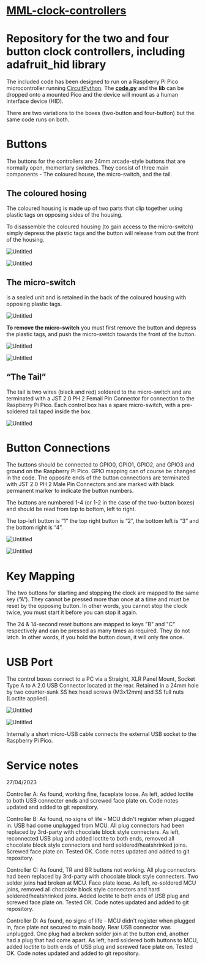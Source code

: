 # **[MML-clock-controllers](https://github.com/chrisatcdm/MML-clock-controllers)**

# Repository for the two and four button clock controllers, including adafruit_hid library

The included code has been designed to run on a Raspberry Pi Pico microcontroller running [CircuitPython](https://circuitpython.org/). The **[code.py](http://code.py/)** and the **lib** can be dropped onto a mounted Pico and the device will mount as a human interface device (HID).

There are two variations to the boxes (two-button and four-button) but the same code runs on both.

# Buttons

The buttons for the controllers are 24mm arcade-style buttons that are normally open, momentary switches. They consist of three main components - The coloured house, the micro-switch, and the tail.

## **The coloured hosing**

The coloured housing is made up of two parts that clip together using plastic tags on opposing sides of the housing.

To disassemble the coloured housing (to gain access to the micro-switch) simply depress the plastic tags and the button will release from out the front of the housing.

![Untitled](https://tulip-actress-fdd.notion.site/image/https%3A%2F%2Fs3-us-west-2.amazonaws.com%2Fsecure.notion-static.com%2F4d05922d-eb1a-4075-b24b-b37e4702d692%2FUntitled.png?table=block&id=fcd75b41-7728-4b9f-abb2-e2876046f4a4&spaceId=556b476a-35e6-4053-976b-1f2853a5ec64&width=960&userId=&cache=v2)

![Untitled](https://tulip-actress-fdd.notion.site/image/https%3A%2F%2Fs3-us-west-2.amazonaws.com%2Fsecure.notion-static.com%2F955be2cd-905d-4b96-847b-61872068406d%2FUntitled.png?table=block&id=0b1a7780-7953-4c84-a32d-506c520f2a16&spaceId=556b476a-35e6-4053-976b-1f2853a5ec64&width=2000&userId=&cache=v2)

## **The micro-switch**

is a sealed unit and is retained in the back of the coloured housing with opposing plastic tags.

![Untitled](https://tulip-actress-fdd.notion.site/image/https%3A%2F%2Fs3-us-west-2.amazonaws.com%2Fsecure.notion-static.com%2Fe4d88e1a-d5b5-44d7-ae70-11f66f97911f%2FUntitled.png?table=block&id=cb0cb9e2-6b24-4588-938d-9d45d3c7bf48&spaceId=556b476a-35e6-4053-976b-1f2853a5ec64&width=2000&userId=&cache=v2)

**To remove the micro-switch** you must first remove the button and depress the plastic tags, and push the micro-switch towards the front of the button.

![Untitled](https://tulip-actress-fdd.notion.site/image/https%3A%2F%2Fs3-us-west-2.amazonaws.com%2Fsecure.notion-static.com%2Ffc601fe1-af69-49c2-85da-57520bb1d1ba%2FUntitled.png?table=block&id=1e4df75f-d049-49c7-971a-995e4d2eaff2&spaceId=556b476a-35e6-4053-976b-1f2853a5ec64&width=670&userId=&cache=v2)

![Untitled](https://tulip-actress-fdd.notion.site/image/https%3A%2F%2Fs3-us-west-2.amazonaws.com%2Fsecure.notion-static.com%2F69b4654a-8419-4db5-bd73-8acf5a1b15ae%2FUntitled.png?table=block&id=d8534019-2a8a-415b-8682-cc24a0d56459&spaceId=556b476a-35e6-4053-976b-1f2853a5ec64&width=2000&userId=&cache=v2)

## “The Tail”

The tail is two wires (black and red) soldered to the micro-switch and are terminated with a JST 2.0 PH 2 Femail Pin Connector for connection to the Raspberry Pi Pico. Each control box has a spare micro-switch, with a pre-soldered tail taped inside the box.

![Untitled](https://tulip-actress-fdd.notion.site/image/https%3A%2F%2Fs3-us-west-2.amazonaws.com%2Fsecure.notion-static.com%2Fcd9ce176-2a26-4837-a8a8-506801e045cd%2FUntitled.png?table=block&id=b552d624-54dd-487e-9935-00686b143daf&spaceId=556b476a-35e6-4053-976b-1f2853a5ec64&width=580&userId=&cache=v2)

# Button Connections

The buttons should be connected to GPIO0, GPIO1, GPIO2, and GPIO3 and ground on the Raspberry Pi Pico. GPIO mapping can of course be changed in the code. The opposite ends of the button connections are terminated with JST 2.0 PH 2 Male Pin Connectors and are marked with black permanent marker to indicate the button numbers.

The buttons are numbered 1-4 (or 1-2 in the case of the two-button boxes) and should be read from top to bottom, left to right.

The top-left button is “1” the top right button is “2”, the bottom left is “3” and the bottom right is “4”.

![Untitled](https://tulip-actress-fdd.notion.site/image/https%3A%2F%2Fs3-us-west-2.amazonaws.com%2Fsecure.notion-static.com%2F63e185f1-774a-4163-ad5f-4210a5d66d9a%2FUntitled.png?table=block&id=9af40635-a363-4352-ae33-27316205b386&spaceId=556b476a-35e6-4053-976b-1f2853a5ec64&width=2000&userId=&cache=v2)

![Untitled](https://tulip-actress-fdd.notion.site/image/https%3A%2F%2Fs3-us-west-2.amazonaws.com%2Fsecure.notion-static.com%2Ffa404d6a-21cb-4385-bb69-49ed547bdfff%2FUntitled.png?table=block&id=f6060423-96fe-4564-b207-6f3d30b2c729&spaceId=556b476a-35e6-4053-976b-1f2853a5ec64&width=2000&userId=&cache=v2)

# Key Mapping

The two buttons for starting and stopping the clock are mapped to the same key (”A”). They cannot be pressed more than once at a time and must be reset by the opposing button. In other words, you cannot stop the clock twice, you must start it before you can stop it again.

The 24 & 14-second reset buttons are mapped to keys "B" and "C" respectively and can be pressed as many times as required. They do not latch. In other words, if you hold the button down, it will only fire once.

# USB Port

The control boxes connect to a PC via a Straight, XLR Panel Mount, Socket Type A to A 2.0 USB Connector located at the rear. Retained in a 24mm hole by two counter-sunk SS hex head screws (M3x12mm) and SS full nuts (Loctite applied).

![Untitled](https://tulip-actress-fdd.notion.site/image/https%3A%2F%2Fs3-us-west-2.amazonaws.com%2Fsecure.notion-static.com%2Fd8d21e8d-e991-49a7-9a36-1d1796697769%2FUntitled.png?table=block&id=602dd298-9846-420c-a493-9dca2693a5c6&spaceId=556b476a-35e6-4053-976b-1f2853a5ec64&width=1880&userId=&cache=v2)

![Untitled](https://tulip-actress-fdd.notion.site/image/https%3A%2F%2Fs3-us-west-2.amazonaws.com%2Fsecure.notion-static.com%2Ff5696ce0-1d9b-4c3a-98dc-319ff3a3ebbe%2FUntitled.png?table=block&id=c1718551-9ba0-4140-95d8-d7e787759833&spaceId=556b476a-35e6-4053-976b-1f2853a5ec64&width=670&userId=&cache=v2)

Internally a short micro-USB cable connects the external USB socket to the Raspberry Pi Pico.

# Service notes

27/04/2023

Controller A: As found, working fine, faceplate loose. As left, added loctite to both USB connecter ends and screwed face plate on. Code notes updated and added to git repository.

Controller B: As found, no signs of life - MCU didn't register when plugged in. USB had come unplugged from MCU. All plug connectors had been replaced by 3rd-party with chocolate block style connecters. As left, reconnected USB plug and added loctite to both ends, removed all chocolate block style connectors and hard soldered/heatshrinked joins. Screwed face plate on. Tested OK. Code notes updated and added to git repository.

Controller C: As found, TR and BR buttons not working. All plug connectors had been replaced by 3rd-party with chocolate block style connecters. Two solder joins had broken at MCU. Face plate loose. As left, re-soldered MCU joins, removed all chocolate block style connectors and hard soldered/heatshrinked joins. Added loctite to both ends of USB plug and screwed face plate on. Tested OK. Code notes updated and added to git repository.

Controller D: As found, no signs of life - MCU didn't register when plugged in, face plate not secured to main body. Rear USB connector was unplugged. One plug had a broken solder join at the button end, another had a plug that had come apart. As left, hard soldered both buttons to MCU, added loctite to both ends of USB plug and screwed face plate on. Tested OK. Code notes updated and added to git repository.
